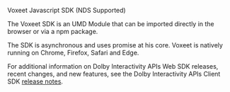 Voxeet Javascript SDK (NDS Supported)

The Voxeet SDK is an UMD Module that can be imported directly in the browser or via a npm package.

The SDK is asynchronous and uses promise at his core. Voxeet is natively running on Chrome, Firefox, Safari and Edge.

For additional information on Dolby Interactivity APIs Web SDK releases, recent changes, and new features, see the Dolby Interactivity APIs Client SDK [release notes](https://docs.dolby.io/communications-apis/changelog).
